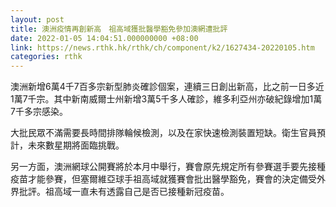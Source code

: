 ```yaml
---
layout: post
title: 澳洲疫情再創新高　祖高域獲批醫學豁免參加澳網遭批評
date: 2022-01-05 14:04:51.000000000 +08:00
link: https://news.rthk.hk/rthk/ch/component/k2/1627434-20220105.htm
categories: rthk
---
```


澳洲新增6萬4千7百多宗新型肺炎確診個案，連續三日創出新高，比之前一日多近1萬7千宗。其中新南威爾士州新增3萬5千多人確診，維多利亞州亦破紀錄增加1萬7千多宗感染。

大批民眾不滿需要長時間排隊輪候檢測，以及在家快速檢測裝置短缺。衛生官員預計，未來數星期將面臨挑戰。

另一方面，澳洲網球公開賽將於本月中舉行，賽會原先規定所有參賽選手要先接種疫苗才能參賽，但塞爾維亞球手祖高域就獲賽會批出醫學豁免，賽會的決定備受外界批評。祖高域一直未有透露自己是否已接種新冠疫苗。
